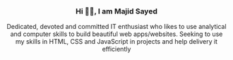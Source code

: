 <h3 align="center">Hi 🙋‍♂️, I am Majid Sayed</h3>

<p align="center" color="red">Dedicated, devoted and committed IT enthusiast who likes to use analytical and computer skills to build beautiful web apps/websites. Seeking to use my skills in HTML, CSS and JavaScript in projects and help
delivery it efficiently</p>



